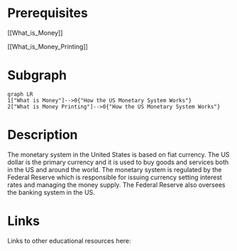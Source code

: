 # Prerequisites
[[What_is_Money]]


[[What_is_Money_Printing]]

# Subgraph

```mermaid
graph LR
1["What is Money"]-->0{"How the US Monetary System Works"}
2["What is Money Printing"]-->0{"How the US Monetary System Works"}
```



# Description
  
The monetary system in the United States is based on fiat currency. The US dollar is the primary currency and it is used to buy goods and services both in the US and around the world. The monetary system is regulated by the Federal Reserve which is responsible for issuing currency setting interest rates and managing the money supply. The Federal Reserve also oversees the banking system in the US.

# Links
Links to other educational resources here:

